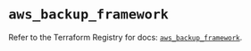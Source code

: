 # `aws_backup_framework`

Refer to the Terraform Registry for docs: [`aws_backup_framework`](https://registry.terraform.io/providers/hashicorp/aws/5.98.0/docs/resources/backup_framework).
